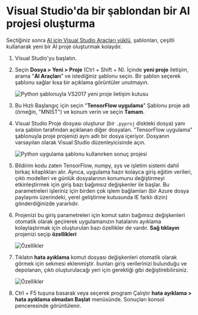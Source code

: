 ---
---
# <a name="create-an-ai-project-from-a-template-in-visual-studio"></a>Visual Studio'da bir şablondan bir AI projesi oluşturma

Seçtiğiniz sonra [AI için Visual Studio Araçları yüklü](installation.md), şablonları, çeşitli kullanarak yeni bir AI proje oluşturmak kolaydır.

1. Visual Studio'yu başlatın.

1. Seçin **Dosya > Yeni > Proje** (Ctrl + Shift + N). İçinde **yeni proje** iletişim, arama "**AI Araçları**" ve istediğiniz şablonu seçin. Bir şablon seçerek şablonu sağlar kısa bir açıklama görüntüler unutmayın. 

    ![Python şablonuyla VS2017 yeni proje iletişim kutusu](media\create-project\new-ai-project.png)

1. Bu Hızlı Başlangıç için seçin "**TensorFlow uygulama**" Şablonu proje adı (örneğin, "MNIST") ve konum verin ve seçin **Tamam**. 

1. Visual Studio Proje dosyası oluşturur (bir `.pyproj` diskteki dosya) yanı sıra şablon tarafından açıklanan diğer dosyaları. "TensorFlow uygulama" şablonuyla proje projenizi aynı adlı bir dosya içeriyor. Dosyanın varsayılan olarak Visual Studio düzenleyicisinde açın.

    ![Python uygulama şablonu kullanırken sonuç projesi](media\create-project\new-tensorflowapp.png)

1. Bildirim kodu zaten TensorFlow, numpy, sys ve işletim sistemi dahil birkaç kitaplıkları alır. Ayrıca, uygulama hazır kolayca giriş eğitim verileri, çıktı modelleri ve günlük dosyalarının konumunu değiştirmeyi etkinleştirmek için giriş bazı bağımsız değişkenler ile başlar. Bu parametreleri işleriniz için birden çok işlem bağlamları (bir Azure dosya paylaşımı üzerindeki, yerel geliştirme kutusunda IE farklı dizin) gönderdiğinizde yararlıdır. 

1. Projenizi bu giriş parametreleri için komut satırı bağımsız değişkenleri otomatik olarak geçirerek uygulamanızın hatalarını ayıklama kolaylaştırmak için oluşturulan bazı özellikler de vardır. **Sağ tıklayın** projenizi seçip **özellikleri** 

    ![Özellikler](media\create-project\project-properties.png)

1. Tıklatın **hata ayıklama** komut dosyası değişkenleri otomatik olarak görmek için sekmesi eklenmiştir. bunları giriş verilerinizi bulunduğu ve depolanan, çıktı oluşturulacağı yeri için gerektiği gibi değiştirebilirsiniz.

    ![Özellikler](media\create-project\/project-properties_1.png)

1. Ctrl + F5 tuşuna basarak veya seçerek program Çalıştır **hata ayıklama > hata ayıklama olmadan Başlat** menüsünde. Sonuçları konsol penceresinde görüntülenir.
